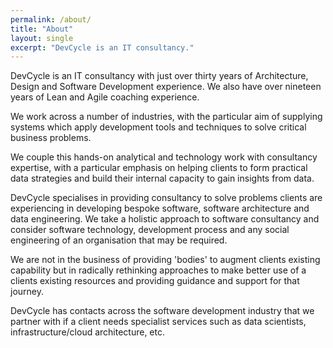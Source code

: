 ```yaml
---
permalink: /about/
title: "About"
layout: single
excerpt: "DevCycle is an IT consultancy."
---
```


DevCycle is an IT consultancy with just over thirty years of
Architecture, Design and Software Development experience. We also have
over nineteen years of Lean and Agile coaching experience.

We work across a number of industries, with the particular aim of supplying
systems which apply development tools and techniques to solve critical
business problems.

We couple this hands-on analytical and technology work with
consultancy expertise, with a particular emphasis on helping clients
to form practical data strategies and build their internal capacity to gain insights from data.

DevCycle specialises in providing consultancy to solve problems
clients are experiencing in developing bespoke software, software
architecture and data engineering. We take a holistic approach to
software consultancy and consider software technology, development process
and any social engineering of an organisation that may be required.

We are not in the business of providing 'bodies' to augment clients
existing capability but in radically rethinking approaches to make
better use of a clients existing resources and providing guidance and
support for that journey.

DevCycle has contacts across the software development industry that we
partner with if a client needs specialist services such as data
scientists, infrastructure/cloud architecture, etc.
